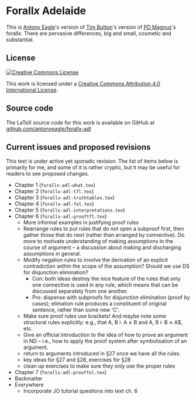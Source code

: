 Forall*x* Adelaide
==================

This is [Antony Eagle](https://antonyeagle.org)'s version of [Tim Button](http://nottub.com)'s version of [PD Magnus](https://www.fecundity.com/job/)'s forall*x*. There are pervasive differences, big and small, cosmetic and substantial.

License
-------

[![Creative Commons License](https://i.creativecommons.org/l/by/4.0/88x31.png)](http://creativecommons.org/licenses/by/4.0/)

This work is licensed under a [Creative Commons Attribution 4.0 International License]("http://creativecommons.org/licenses/by/4.0/).

Source code
-----------

The LaTeX source code for this work is available on GitHub at [github.com/antonyeagle/forallx-adl](https://github.com/antonyeagle/forallx-adl)

Current issues and proposed revisions
-------------------------------------

This text is under active yet sporadic revision. The list of items below is primarily for me, and some of it is rather cryptic, but it may be useful for readers to see proposed changes.

* Chapter 1 (`forallx-adl-what.tex`) 
* Chapter 2 (`forallx-adl-tfl.tex`)
* Chapter 3 (`forallx-adl-truthtables.tex`)
* Chapter 4 (`forallx-adl-fol.tex`)
* Chapter 5 (`forallx-adl-interpretations.tex`)
* Chapter 6 (`forallx-adl-prooftfl.tex`)
	* More informal examples in justifying proof rules
	* Rearrange rules to put rules that do not open a subproof first, then gather those that do next (rather than arranged by connective). Do more to motivate understanding of making assumptions in the course of argument – a discussion about making and discharging assumptions in general.
	* Modify negation rules to involve the derivation of an explicit contradiction *within* the scope of the assumption? Should we use DS for disjunction elimination?
		* Con: both ideas destroy the nice feature of the rules that only one connective is used in any rule, which means that can be discussed separately from one another.
		* Pro: dispense with subproofs for disjunction elimination (proof by cases); elimation rule produces a constituent of original sentence, rather than some new 'C'. 
	* Make sure proof rules use brackets! And maybe note some structural rules explicitly: e.g., that A, B ⊦ A ∧ B and A, B ⊦ B ∧ A$, etc.
	* Give an official introduction to the idea of how to prove an argument in ND – i.e., how to apply the proof system after symbolisation of an argument.
	* return to arguments introduced in §27 once we have all the rules.
	* key ideas for §27 and §28, exercises for §28
	* clean up exercises to make sure they only use the proper rules
* Chapter 7 (`forallx-adl-prooffol.tex`)
* Backmatter
* Everywhere
	* Incorporate JO tutorial questions into text ch. 6














